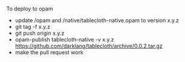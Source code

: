 To deploy to opam

- update /opam and /native/tablecloth-native.opam to version x.y.z
- git tag -f x.y.z
- git push origin x.y.z
- opam-publish tablecloth-native -v x.y.z https://github.com/darklang/tablecloth/archive/0.0.2.tar.gz
- make the pull request work
